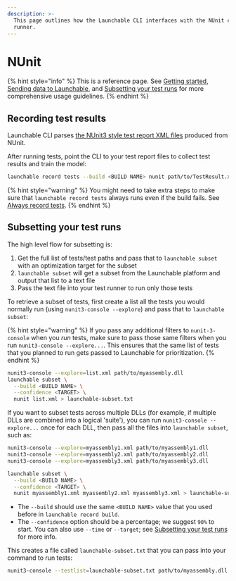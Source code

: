 ```yaml
---
description: >-
  This page outlines how the Launchable CLI interfaces with the NUnit console
  runner.
---
```


# NUnit

{% hint style="info" %}
This is a reference page. See [Getting started](../../getting-started/), [Sending data to Launchable](../../sending-data-to-launchable/), and [Subsetting your test runs](../../features/predictive-test-selection/subsetting-your-test-runs.md) for more comprehensive usage guidelines.
{% endhint %}

## Recording test results

Launchable CLI parses [the NUnit3 style test report XML files](https://docs.nunit.org/articles/nunit/technical-notes/usage/XML-Formats.html) produced from NUnit.

After running tests, point the CLI to your test report files to collect test results and train the model:

```bash
launchable record tests --build <BUILD NAME> nunit path/to/TestResult.xml
```

{% hint style="warning" %}
You might need to take extra steps to make sure that `launchable record tests` always runs even if the build fails. See [Always record tests](../../sending-data-to-launchable/ensuring-record-tests-always-runs.md).
{% endhint %}

## Subsetting your test runs

The high level flow for subsetting is:

1. Get the full list of tests/test paths and pass that to `launchable subset` with an optimization target for the subset
2. `launchable subset` will get a subset from the Launchable platform and output that list to a text file
3. Pass the text file into your test runner to run only those tests

To retrieve a subset of tests, first create a list all the tests you would normally run (using `nunit3-console --explore`) and pass that to `launchable subset`:

{% hint style="warning" %}
If you pass any additional filters to `nunit-3-console` when you _run_ tests, make sure to pass those same filters when you run `nunit3-console --explore...`. This ensures that the same list of tests that you planned to run gets passed to Launchable for prioritization.
{% endhint %}

```bash
nunit3-console --explore=list.xml path/to/myassembly.dll
launchable subset \
  --build <BUILD NAME> \
  --confidence <TARGET> \
  nunit list.xml > launchable-subset.txt
```

If you want to subset tests across multiple DLLs (for example, if multiple DLLs are combined into a logical 'suite'), you can run `nunit3-console --explore...` once for each DLL, then pass all the files into `launchable subset`, such as:

```bash
nunit3-console --explore=myassembly1.xml path/to/myassembly1.dll
nunit3-console --explore=myassembly2.xml path/to/myassembly2.dll
nunit3-console --explore=myassembly3.xml path/to/myassembly3.dll

launchable subset \
  --build <BUILD NAME> \
  --confidence <TARGET> \
  nunit myassembly1.xml myassembly2.xml myassembly3.xml > launchable-subset.txt
```



* The `--build` should use the same `<BUILD NAME>` value that you used before in `launchable record build`.
* The `--confidence` option should be a percentage; we suggest `90%` to start. You can also use `--time` or `--target`; see [Subsetting your test runs](../../features/predictive-test-selection/subsetting-your-test-runs.md) for more info.

This creates a file called `launchable-subset.txt` that you can pass into your command to run tests:

```bash
nunit3-console --testlist=launchable-subset.txt path/to/myassembly.dll
```
